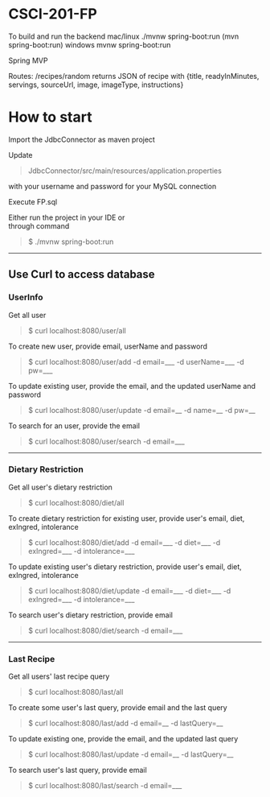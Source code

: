 # CSCI-201-FP
To build and run the backend
mac/linux
./mvnw spring-boot:run
(mvn spring-boot:run)
windows
mvnw spring-boot:run

Spring MVP

Routes:
/recipes/random
returns JSON of recipe with {title, readyInMinutes, servings, sourceUrl, image, imageType, instructions}

# How to start

Import the JdbcConnector as maven project    

Update 
> JdbcConnector/src/main/resources/application.properties 

with your username and password for your MySQL connection 

Execute FP.sql  

Either run the project in your IDE or    
through command 
> $ ./mvnw spring-boot:run

---

## Use Curl to access database

### UserInfo 
Get all user
> $ curl localhost:8080/user/all
  
To create new user, provide email, userName and password
> $ curl localhost:8080/user/add -d email=___ -d userName=___ -d pw=___

To update existing user, provide the email, and the updated userName and password
> $ curl localhost:8080/user/update -d email=__ -d name=__ -d pw=__

To search for an user, provide the email
> $ curl localhost:8080/user/search -d email=___

---
### Dietary Restriction
Get all user's dietary restriction
> $ curl localhost:8080/diet/all
  
To create dietary restriction for existing user, provide user's email, diet, exIngred, intolerance
> $ curl localhost:8080/diet/add -d email=___ -d diet=___ -d exIngred=___ -d intolerance=___

To update existing user's dietary restriction, provide user's email, diet, exIngred, intolerance
> $ curl localhost:8080/diet/update -d email=___ -d diet=___ -d exIngred=___ -d intolerance=___

To search user's dietary restriction, provide email
> $ curl localhost:8080/diet/search -d email=___

---
### Last Recipe
Get all users' last recipe query
> $ curl localhost:8080/last/all
  
To create some user's last query, provide email and the last query
> $ curl localhost:8080/last/add -d email=__ -d lastQuery=__

To update existing one, provide the email, and the updated last query
> $ curl localhost:8080/last/update -d email=__ -d lastQuery=__

To search user's last query, provide email
> $ curl localhost:8080/last/search -d email=___
